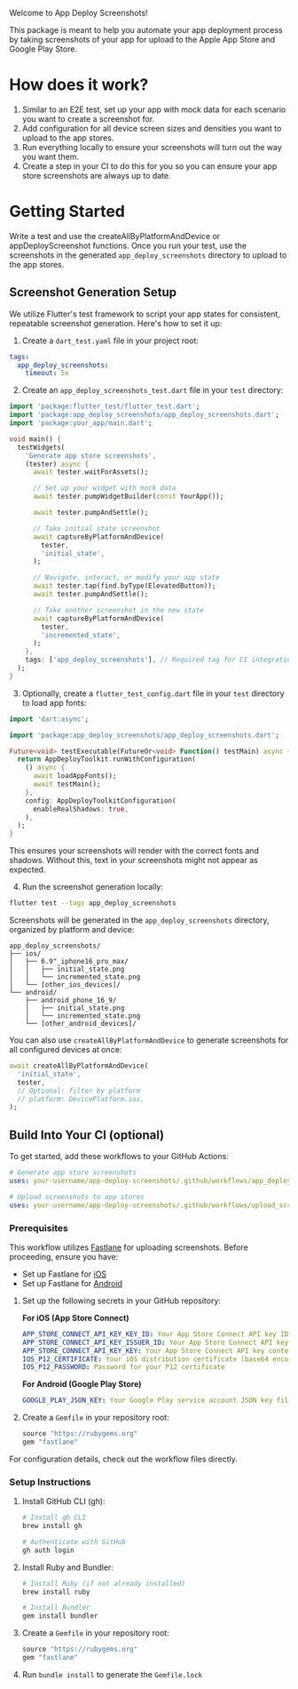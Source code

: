Welcome to App Deploy Screenshots!

This package is meant to help you automate your app deployment process by taking screenshots of your app for upload to the Apple App Store and Google Play Store.

# How does it work?

1. Similar to an E2E test, set up your app with mock data for each scenario you want to create a screenshot for.
2. Add configuration for all device screen sizes and densities you want to upload to the app stores.
3. Run everything locally to ensure your screenshots will turn out the way you want them.
4. Create a step in your CI to do this for you so you can ensure your app store screenshots are always up to date.

# Getting Started

Write a test and use the createAllByPlatformAndDevice or appDeployScreenshot functions. Once you run your test, use the screenshots in the generated `app_deploy_screenshots` directory to upload to the app stores.

## Screenshot Generation Setup

We utilize Flutter's test framework to script your app states for consistent, repeatable screenshot generation. Here's how to set it up:

1. Create a `dart_test.yaml` file in your project root:

```yaml
tags:
  app_deploy_screenshots:
    timeout: 5x
```

2. Create an `app_deploy_screenshots_test.dart` file in your `test` directory:

```dart
import 'package:flutter_test/flutter_test.dart';
import 'package:app_deploy_screenshots/app_deploy_screenshots.dart';
import 'package:your_app/main.dart';

void main() {
  testWidgets(
    'Generate app store screenshots',
    (tester) async {
      await tester.waitForAssets();

      // Set up your widget with mock data
      await tester.pumpWidgetBuilder(const YourApp());

      await tester.pumpAndSettle();

      // Take initial state screenshot
      await captureByPlatformAndDevice(
        tester,
        'initial_state',
      );

      // Navigate, interact, or modify your app state
      await tester.tap(find.byType(ElevatedButton));
      await tester.pumpAndSettle();

      // Take another screenshot in the new state
      await captureByPlatformAndDevice(
        tester,
        'incremented_state',
      );
    },
    tags: ['app_deploy_screenshots'], // Required tag for CI integration
  );
}
```

3. Optionally, create a `flutter_test_config.dart` file in your `test` directory to load app fonts:

```dart
import 'dart:async';

import 'package:app_deploy_screenshots/app_deploy_screenshots.dart';

Future<void> testExecutable(FutureOr<void> Function() testMain) async {
  return AppDeployToolkit.runWithConfiguration(
    () async {
      await loadAppFonts();
      await testMain();
    },
    config: AppDeployToolkitConfiguration(
      enableRealShadows: true,
    ),
  );
}
```

This ensures your screenshots will render with the correct fonts and shadows. Without this, text in your screenshots might not appear as expected.

4. Run the screenshot generation locally:

```bash
flutter test --tags app_deploy_screenshots
```

Screenshots will be generated in the `app_deploy_screenshots` directory, organized by platform and device:

```
app_deploy_screenshots/
├── ios/
│   ├── 6.9"_iphone16_pro_max/
│   │   ├── initial_state.png
│   │   └── incremented_state.png
│   └── [other_ios_devices]/
└── android/
    ├── android_phone_16_9/
    │   ├── initial_state.png
    │   └── incremented_state.png
    └── [other_android_devices]/
```

You can also use `createAllByPlatformAndDevice` to generate screenshots for all configured devices at once:

```dart
await createAllByPlatformAndDevice(
  'initial_state',
  tester,
  // Optional: filter by platform
  // platform: DevicePlatform.ios,
);
```

## Build Into Your CI (optional)

To get started, add these workflows to your GitHub Actions:

```yaml
# Generate app store screenshots
uses: your-username/app-deploy-screenshots/.github/workflows/app_deploy_screenshots.yml@v1

# Upload screenshots to app stores
uses: your-username/app-deploy-screenshots/.github/workflows/upload_screenshots.yml@v1
```

### Prerequisites

This workflow utilizes [Fastlane](https://fastlane.tools/) for uploading screenshots. Before proceeding, ensure you have:

- Set up Fastlane for [iOS](https://docs.fastlane.tools/getting-started/ios/setup/)
- Set up Fastlane for [Android](https://docs.fastlane.tools/getting-started/android/setup/)

1. Set up the following secrets in your GitHub repository:

   **For iOS (App Store Connect)**

   ```yaml
   APP_STORE_CONNECT_API_KEY_KEY_ID: Your App Store Connect API key ID
   APP_STORE_CONNECT_API_KEY_ISSUER_ID: Your App Store Connect API key issuer ID
   APP_STORE_CONNECT_API_KEY_KEY: Your App Store Connect API key content
   IOS_P12_CERTIFICATE: Your iOS distribution certificate (base64 encoded)
   IOS_P12_PASSWORD: Password for your P12 certificate
   ```

   **For Android (Google Play Store)**

   ```yaml
   GOOGLE_PLAY_JSON_KEY: Your Google Play service account JSON key file content
   ```

2. Create a `Gemfile` in your repository root:
   ```ruby
   source "https://rubygems.org"
   gem "fastlane"
   ```

For configuration details, check out the workflow files directly.

### Setup Instructions

1. Install GitHub CLI (gh):

   ```bash
   # Install gh CLI
   brew install gh

   # Authenticate with GitHub
   gh auth login
   ```

2. Install Ruby and Bundler:

   ```bash
   # Install Ruby (if not already installed)
   brew install ruby

   # Install Bundler
   gem install bundler
   ```

3. Create a `Gemfile` in your repository root:

   ```ruby
   source "https://rubygems.org"
   gem "fastlane"
   ```

4. Run `bundle install` to generate the `Gemfile.lock`
